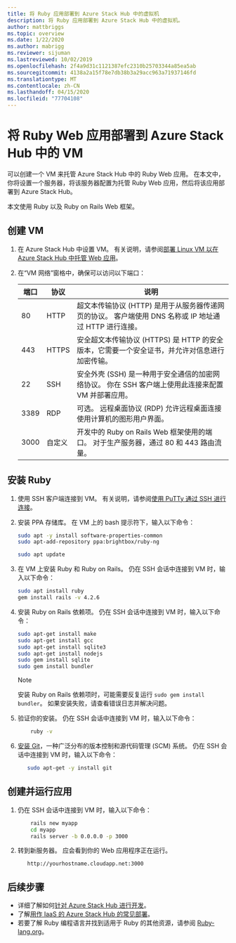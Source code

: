 ```yaml
---
title: 将 Ruby 应用部署到 Azure Stack Hub 中的虚拟机
description: 将 Ruby 应用部署到 Azure Stack Hub 中的虚拟机。
author: mattbriggs
ms.topic: overview
ms.date: 1/22/2020
ms.author: mabrigg
ms.reviewer: sijuman
ms.lastreviewed: 10/02/2019
ms.openlocfilehash: 2f4a9d31c1121387efc2310b25703344a85ea5ab
ms.sourcegitcommit: 4138a2a15f78e7db38b3a29acc963a71937146fd
ms.translationtype: MT
ms.contentlocale: zh-CN
ms.lasthandoff: 04/15/2020
ms.locfileid: "77704108"
---
```

# <a name="deploy-a-ruby-web-app-to-a-vm-in-azure-stack-hub"></a>将 Ruby Web 应用部署到 Azure Stack Hub 中的 VM

可以创建一个 VM 来托管 Azure Stack Hub 中的 Ruby Web 应用。 在本文中，你将设置一个服务器，将该服务器配置为托管 Ruby Web 应用，然后将该应用部署到 Azure Stack Hub。

本文使用 Ruby 以及 Ruby on Rails Web 框架。

## <a name="create-a-vm"></a>创建 VM

1. 在 Azure Stack Hub 中设置 VM。 有关说明，请参阅[部署 Linux VM 以在 Azure Stack Hub 中托管 Web 应用](azure-stack-dev-start-howto-deploy-linux.md)。

2. 在“VM 网络”窗格中，确保可以访问以下端口：

    | 端口 | 协议 | 说明 |
    | --- | --- | --- |
    | 80 | HTTP | 超文本传输协议 (HTTP) 是用于从服务器传递网页的协议。 客户端使用 DNS 名称或 IP 地址通过 HTTP 进行连接。 |
    | 443 | HTTPS | 安全超文本传输协议 (HTTPS) 是 HTTP 的安全版本，它需要一个安全证书，并允许对信息进行加密传输。 |
    | 22 | SSH | 安全外壳 (SSH) 是一种用于安全通信的加密网络协议。 你在 SSH 客户端上使用此连接来配置 VM 并部署应用。 |
    | 3389 | RDP | 可选。 远程桌面协议 (RDP) 允许远程桌面连接使用计算机的图形用户界面。   |
    | 3000 | 自定义 | 开发中的 Ruby on Rails Web 框架使用的端口。 对于生产服务器，通过 80 和 443 路由流量。 |

## <a name="install-ruby"></a>安装 Ruby

1. 使用 SSH 客户端连接到 VM。 有关说明，请参阅[使用 PuTTy 通过 SSH 进行连接](azure-stack-dev-start-howto-ssh-public-key.md#connect-with-ssh-by-using-putty)。

1. 安装 PPA 存储库。 在 VM 上的 bash 提示符下，输入以下命令：

    ```bash  
    sudo apt -y install software-properties-common
    sudo apt-add-repository ppa:brightbox/ruby-ng

    sudo apt update
    ```

2. 在 VM 上安装 Ruby 和 Ruby on Rails。 仍在 SSH 会话中连接到 VM 时，输入以下命令：

    ```bash  
    sudo apt install ruby
    gem install rails -v 4.2.6
    ```

3. 安装 Ruby on Rails 依赖项。 仍在 SSH 会话中连接到 VM 时，输入以下命令：

    ```bash  
    sudo apt-get install make
    sudo apt-get install gcc
    sudo apt-get install sqlite3
    sudo apt-get install nodejs
    sudo gem install sqlite
    sudo gem install bundler
    ```

    > [!Note]  
    > 安装 Ruby on Rails 依赖项时，可能需要反复运行 `sudo gem install bundler`。 如果安装失败，请查看错误日志并解决问题。

4. 验证你的安装。 仍在 SSH 会话中连接到 VM 时，输入以下命令：

    ```bash  
        ruby -v
    ```

3. [安装 Git](https://git-scm.com)，一种广泛分布的版本控制和源代码管理 (SCM) 系统。 仍在 SSH 会话中连接到 VM 时，输入以下命令：

    ```bash  
       sudo apt-get -y install git
    ```

## <a name="create-and-run-an-app"></a>创建并运行应用

1. 仍在 SSH 会话中连接到 VM 时，输入以下命令：

    ```bash
        rails new myapp
        cd myapp
        rails server -b 0.0.0.0 -p 3000
    ```

2. 转到新服务器。 应会看到你的 Web 应用程序正在运行。

    ```HTTP  
       http://yourhostname.cloudapp.net:3000
    ```

## <a name="next-steps"></a>后续步骤

- 详细了解如何[针对 Azure Stack Hub 进行开发](azure-stack-dev-start.md)。
- 了解[用作 IaaS 的 Azure Stack Hub 的常见部署](azure-stack-dev-start-deploy-app.md)。
- 若要了解 Ruby 编程语言并找到适用于 Ruby 的其他资源，请参阅 [Ruby-lang.org](https://www.ruby-lang.org)。

